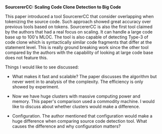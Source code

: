 **SourcererCC: Scaling Code Clone Detection to Big Code**

This paper introduced a tool SourcererCC that consider overlapping when tokenizing the source code. Such approach showed great accuracy over previous tools based on tokens. SourcererCC is also the first tool claimed by the authors that had a real focus on scaling. It can handle a large code base up to 100's MLOC. The tool is also capable of detecting Type-3 of code clone which is syntactically similar code fragments that differ at the statement level. This is really ground breaking work since the other tool compared by the authors with the capability of looking at large code base does not feature this.

Things I would like to see discussed:

- What makes it fast and scalable? The paper discusses the algorithm but never went in to analysis of the complexity. The efficiency is only showed by experiment.

- Now we have huge clusters with massive computing power and memory. This paper's comparison used a commodity machine. I would like to discuss about whether clusters would make a difference.

- Configuration. The author mentioned that configuration would make a huge difference when comparing source code detection tool. What causes the difference and why configuration matters?

